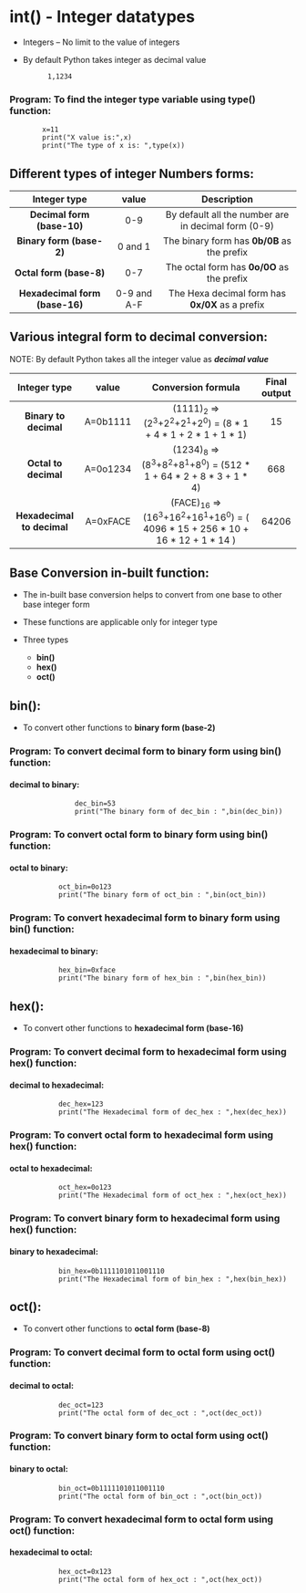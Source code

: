 # int() - Integer datatypes

- Integers – No limit to the value of integers
- By default Python takes integer as decimal value
                
            1,1234

### Program: To find the integer type variable using type() function:

            x=11 
            print("X value is:",x)   
            print("The type of x is: ",type(x))

## Different types of integer Numbers forms:
 
| Integer type | value    | Description  |
| :---:   | :---: | :---: |
| **Decimal form (base-10)** | 0-9   | By default all the number are in decimal form (0-9) |
| **Binary form (base-2)** | 0 and 1   | The binary form has **0b/0B** as the prefix |
| **Octal form (base-8)** | 0-7   | The octal form has **0o/0O** as the prefix | 
| **Hexadecimal form (base-16)** | 0-9 and A-F   | The Hexa decimal form has  **0x/0X** as a prefix | 

## Various integral form to decimal conversion:

NOTE: By default Python takes all the integer value as ***decimal value***

| Integer type | value    | Conversion formula    | Final output|
| :---:   | :---: | :---: | :---: |
| **Binary to decimal** | A=0b1111   | (1111)<sub>2</sub> => (2<sup>3</sup>+2<sup>2</sup>+2<sup>1</sup>+2<sup>0</sup>) = (8 * 1 + 4 * 1 + 2 * 1 + 1 * 1)   | 15 |
| **Octal to decimal** | A=0o1234   | (1234)<sub>8</sub> => (8<sup>3</sup>+8<sup>2</sup>+8<sup>1</sup>+8<sup>0</sup>) = (512 * 1 + 64 * 2 + 8 * 3 + 1 * 4)   | 668 |
| **Hexadecimal to decimal** | A=0xFACE | (FACE)<sub>16</sub> => (16<sup>3</sup>+16<sup>2</sup>+16<sup>1</sup>+16<sup>0</sup>) = ( 4096 * 15 + 256 * 10 + 16 * 12 + 1 * 14 )| 64206 | 

## Base Conversion in-built function:

- The in-built base conversion helps to convert from one base to other base integer form
- These functions are applicable only for integer type
- Three types

    - **bin()**
    - **hex()**
    - **oct()**

## bin():

- To convert other functions to **binary form (base-2)**

### Program: To convert decimal form to binary form using bin() function:

#### decimal to binary:

                    dec_bin=53
                    print("The binary form of dec_bin : ",bin(dec_bin))

### Program: To convert octal form to binary form using bin() function:

#### octal to binary:

                oct_bin=0o123
                print("The binary form of oct_bin : ",bin(oct_bin))

### Program: To convert hexadecimal form to binary form using bin() function:

#### hexadecimal to binary:

                hex_bin=0xface
                print("The binary form of hex_bin : ",bin(hex_bin))

## hex():

- To convert other functions to **hexadecimal form (base-16)**

### Program: To convert decimal form to hexadecimal form using hex() function:

#### decimal to hexadecimal:

                dec_hex=123
                print("The Hexadecimal form of dec_hex : ",hex(dec_hex))

### Program: To convert octal form to hexadecimal form using hex() function:

#### octal to hexadecimal:

                oct_hex=0o123
                print("The Hexadecimal form of oct_hex : ",hex(oct_hex))

### Program: To convert binary form to hexadecimal form using hex() function:

#### binary to hexadecimal:

                bin_hex=0b1111101011001110
                print("The Hexadecimal form of bin_hex : ",hex(bin_hex))

## oct(): 

- To convert other functions to **octal form (base-8)**
 
### Program: To convert decimal form to octal form using oct() function:

#### decimal to octal:

                dec_oct=123
                print("The octal form of dec_oct : ",oct(dec_oct))

### Program: To convert binary form to octal form using oct() function:

#### binary to octal:

                bin_oct=0b1111101011001110
                print("The octal form of bin_oct : ",oct(bin_oct))

### Program: To convert hexadecimal form to octal form using oct() function:

#### hexadecimal to octal:

                hex_oct=0x123
                print("The octal form of hex_oct : ",oct(hex_oct))


 

 


 

 

  




